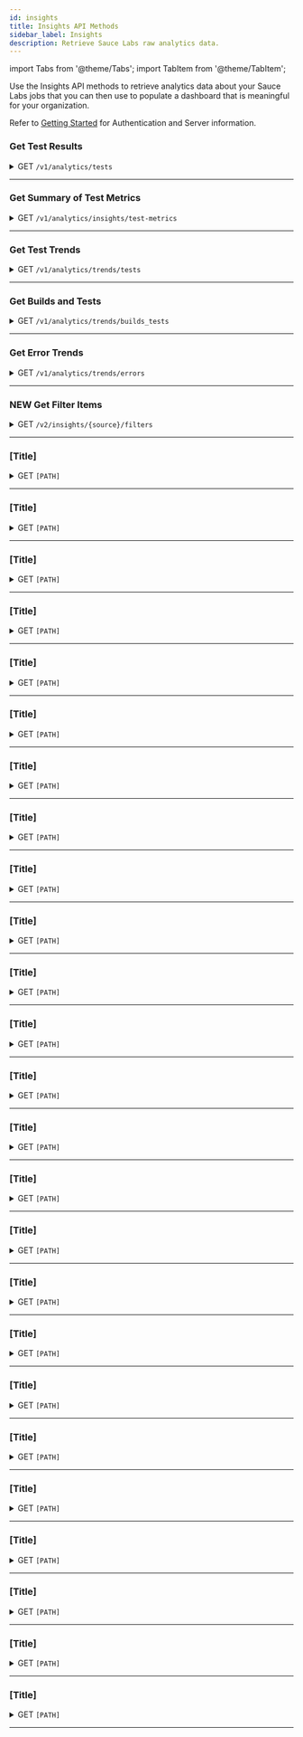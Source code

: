 ```yaml
---
id: insights
title: Insights API Methods
sidebar_label: Insights
description: Retrieve Sauce Labs raw analytics data.
---
```


import Tabs from '@theme/Tabs';
import TabItem from '@theme/TabItem';

Use the Insights API methods to retrieve analytics data about your Sauce Labs jobs that you can then use to populate a dashboard that is meaningful for your organization.

Refer to [Getting Started](/dev/api) for Authentication and Server information.

### Get Test Results

<details><summary><span className="api get">GET</span> <code>/v1/analytics/tests</code></summary>
<p/>

Returns run data for all tests that match the request criteria.

#### Parameters

:::note
This call requires <code>start</code> and <code>end</code> parameters OR the <code>time_range</code> parameter.
:::

<table id="table-api">
  <tbody>
    <tr>
     <td><code>start</code></td>
       <td><p><small>| QUERY | REQUIRED | DATE |</small></p><p>The starting date of the period during which the test runs executed, in <code>YYYY-MM-DDTHH:mm:ssZ</code> (UTC) format.</p></td>
    </tr>
  </tbody>
  <tbody>
    <tr>
     <td><code>end</code></td>
       <td><p><small>| QUERY | REQUIRED | DATE |</small></p><p>The ending date of the period during which the test runs executed, in <code>YYYY-MM-DDTHH:mm:ssZ</code> (UTC) format.</p></td>
    </tr>
  </tbody>
  <tbody>
    <tr>
     <td><code>time_range</code></td>
       <td><p><small>| QUERY | REQUIRED | DURATION + UNIT |</small></p><p>The amount of time backward from the current time representing the period during which the test runs executed. Acceptable units include <code>d</code> (day); <code>h</code> (hour); <code>m</code> (minute); <code>s</code> (second).</p></td>
    </tr>
  </tbody>
  <tbody>
    <tr>
     <td><code>scope</code></td>
     <td><p><small>| QUERY | OPTIONAL | STRING |</small></p><p>Specifies the scope of the <code>owner</code> parameter. Supported values are:</p><p>
     <ul>
      <li><code>me</code> - owner is the logged-in requestor.</li>
      <li><code>organization</code> - owner is all users the logged-in requestor's organization.</li>
      <li><code>single</code> - owner is one or more users in logged-in requestor's organization. Setting this value makes the <code>owner</code> parameter required.</li>
    </ul></p></td>
    </tr>
  </tbody>
  <tbody>
    <tr>
     <td><code>owner</code></td>
     <td><p><small>| QUERY | OPTIONAL | ARRAY of STRINGS |</small></p><p>The name of one or more users in the requestor's organization who executed the requested tests. This parameter is required if the <code>scope</code> parameter is set to <code>single</code>.</p></td>
    </tr>
  </tbody>
  <tbody>
    <tr>
     <td><code>status</code></td>
     <td><p><small>| QUERY | OPTIONAL | STRING |</small></p><p>Limit results to only those with a specified status. Supported values are:</p><p>
     <ul>
      <li><code>passed</code></li>
      <li><code>errored</code></li>
      <li><code>failed</code></li>
      <li><code>complete</code></li>
    </ul></p></td>
    </tr>
  </tbody>
  <tbody>
    <tr>
     <td><code>build</code></td>
     <td><p><small>| QUERY | OPTIONAL | STRING |</small></p><p>Limit results to those grouped by this build name.</p></td>
    </tr>
  </tbody>
  <tbody>
    <tr>
     <td><code>from</code></td>
     <td><p><small>| QUERY | OPTIONAL | INTEGER |</small></p><p>Begin results list from this record number.</p></td>
    </tr>
  </tbody>
  <tbody>
    <tr>
     <td><code>size</code></td>
     <td><p><small>| QUERY | OPTIONAL | INTEGER |</small></p><p>The maximum number of results to return.</p></td>
    </tr>
  </tbody>
  <tbody>
    <tr>
     <td><code>missing_build</code></td>
     <td><p><small>| QUERY | OPTIONAL | INCLUDE |</small></p><p>Requires no value. If this parameter is included in the query string, results will only include tests with no assigned build.</p></td>
    </tr>
  </tbody>
  <tbody>
    <tr>
     <td><code>query</code></td>
     <td><p><small>| QUERY | OPTIONAL | STRING |</small></p><p>Limit results to only those with this test name.</p></td>
    </tr>
  </tbody>
  <tbody>
    <tr>
     <td><code>desc</code></td>
     <td><p><small>| QUERY | OPTIONAL | BOOLEAN |</small></p><p>Set to <code>true</code> to sort results in descending order by creation time. Default value is <code>false</code>.</p></td>
    </tr>
  </tbody>
  <tbody>
    <tr>
     <td><code>error</code></td>
     <td><p><small>| QUERY | OPTIONAL | STRING |</small></p><p>Limit results to only those that threw this error message.</p></td>
    </tr>
  </tbody>
</table>

<Tabs
groupId="dc-url"
defaultValue="us"
values={[
{label: 'United States', value: 'us'},
{label: 'Europe', value: 'eu'},
]}>

<TabItem value="us">

```jsx title="Sample Request"
curl -u "$SAUCE_USERNAME:$SAUCE_ACCESS_KEY" --location \
--request GET "https://api.us-west-1.saucelabs.com/v1/analytics/tests?start=2021-05-01T12:00:00Z&end=2021-05-02T12:00:00Z&size=10&from=10&build=build-123" | json_pp
```

</TabItem>
<TabItem value="eu">

```jsx title="Sample Request"
curl -u "$SAUCE_USERNAME:$SAUCE_ACCESS_KEY" --location \
--request GET "https://api.eu-central-1.saucelabs.com/v1/analytics/tests?start=2021-05-01T12:00:00Z&end=2021-05-02T12:00:00Z&size=10&from=10&build=build-123" | json_pp
```

</TabItem>
</Tabs>

#### Responses

<table id="table-api">
<tbody>
  <tr>
    <td><code>200</code></td>
    <td colSpan='2'>Success.</td>
  </tr>
</tbody>
<tbody>
  <tr>
    <td><code>400</code></td>
    <td colSpan='2'>Bad Request. May include additional error message, such as "start and end parameters are required."</td>
  </tr>
</tbody>
<tbody>
  <tr>
    <td><code>404</code></td>
    <td colSpan='2'>Not found.</td>
  </tr>
</tbody>
</table>

```jsx title="Sample Response"
{
  "meta": {
    "status": 200
  },
  "items": [
    {
      "id": "50fdd2369eer3031ad912kib57b12440",
      "owner": "USERNAME",
      "ancestor": "USERNAME",
      "name": "TestGet",
      "build": "build-123",
      "creation_time": "2017-03-01T12:13:39Z",
      "end_time": "2017-03-01T12:16:22Z",
      "status": "complete",
      "error": "",
      "os": "OS X El Capitan (10.11)",
      "browser": "iPhone 10.0",
      "details_url": "https://saucelabs.com/rest/v1.1/a-team/jobs/50fdd2369eer3031ad912kib57b12440"
    },
    // 9 more tests
  ],
  "has_more": true
}
```

</details>

---

### Get Summary of Test Metrics

<details><summary><span className="api get">GET</span> <code>/v1/analytics/insights/test-metrics</code></summary>
<p/>

Returns an aggregate of metric values for runs of a specified test during the specified time period.

#### Parameters

:::note
This call requires <code>start</code> and <code>end</code> parameters OR the <code>time_range</code> parameter.
:::

<table id="table-api">
  <tbody>
    <tr>
     <td><code>start</code></td>
       <td><p><small>| QUERY | REQUIRED | DATE |</small></p><p>The starting date of the period during which the test runs executed, in <code>YYYY-MM-DDTHH:mm:ssZ</code> (UTC) format.</p></td>
    </tr>
  </tbody>
  <tbody>
    <tr>
     <td><code>end</code></td>
       <td><p><small>| QUERY | REQUIRED | DATE |</small></p><p>The ending date of the period during which the test runs executed, in <code>YYYY-MM-DDTHH:mm:ssZ</code> (UTC) format.</p></td>
    </tr>
  </tbody>
  <tbody>
    <tr>
     <td><code>time_range</code></td>
       <td><p><small>| QUERY | REQUIRED | DURATION + UNIT |</small></p><p>The amount of time backward from the current time representing the period during which the test runs executed. Acceptable units include <code>d</code> (day); <code>h</code> (hour); <code>m</code> (minute); <code>s</code> (second).</p></td>
    </tr>
  </tbody>
   <tbody>
    <tr>
     <td><code>query</code></td>
     <td><p><small>| QUERY | REQUIRED | STRING |</small></p><p>The name of the test for which results are requested.</p></td>
    </tr>
  </tbody>
  <tbody>
    <tr>
     <td><code>scope</code></td>
     <td><p><small>| QUERY | OPTIONAL | STRING |</small></p><p>Specifies the scope of the <code>owner</code> parameter. Supported values are:</p><p>
     <ul>
      <li><code>me</code> - owner is the logged-in requestor.</li>
      <li><code>organization</code> - owner is all users the logged-in requestor's organization.</li>
      <li><code>single</code> - owner is one or more users in logged-in requestor's organization. Setting this value makes the <code>owner</code> parameter required.</li>
    </ul></p></td>
    </tr>
  </tbody>
  <tbody>
    <tr>
     <td><code>owner</code></td>
     <td><p><small>| QUERY | OPTIONAL | ARRAY of STRINGS |</small></p><p>The name of one or more users in the requestor's organization who executed the requested tests. This parameter is required if the <code>scope</code> parameter is set to <code>single</code>.</p></td>
    </tr>
  </tbody>
  <tbody>
    <tr>
     <td><code>status</code></td>
     <td><p><small>| QUERY | OPTIONAL | STRING |</small></p><p>Limit results to only those with a specified status. Supported values are:</p><p>
     <ul>
      <li><code>passed</code></li>
      <li><code>errored</code></li>
      <li><code>failed</code></li>
      <li><code>complete</code></li>
    </ul></p></td>
    </tr>
  </tbody>
  <tbody>
    <tr>
     <td><code>os</code></td>
     <td><p><small>| QUERY | OPTIONAL | ARRAY OF STRINGS |</small></p><p>Limit results to only those run on the specified operating systems.</p></td>
    </tr>
  </tbody>
  <tbody>
    <tr>
     <td><code>browser</code></td>
     <td><p><small>| QUERY | OPTIONAL | ARRAY OF STRINGS |</small></p><p>Limit results to only those run on the specified browsers.</p></td>
    </tr>
  </tbody>
</table>

<Tabs
groupId="dc-url"
defaultValue="us"
values={[
{label: 'United States', value: 'us'},
{label: 'Europe', value: 'eu'},
]}>

<TabItem value="us">

```jsx title="Sample Request"
curl -u "$SAUCE_USERNAME:$SAUCE_ACCESS_KEY" --location \
--request GET "https://api.us-west-1.saucelabs.com/v1/analytics/insights/test-metrics?start=1515687172&end=1516291972&query=AnalyticsSeleniumTest%20on%20OS%20X%2010.10" | json_pp
```

</TabItem>
<TabItem value="eu">

```jsx title="Sample Request"
curl -u "$SAUCE_USERNAME:$SAUCE_ACCESS_KEY" --location \
--request GET "https://api.eu-central-1.saucelabs.com/v1/analytics/insights/test-metrics?start=1515687172&end=1516291972&query=AnalyticsSeleniumTest%20on%20OS%20X%2010.10" | json_pp
```

</TabItem>
</Tabs>

#### Responses

<table id="table-api">
<tbody>
  <tr>
    <td><code>200</code></td>
    <td colSpan='2'>Success.</td>
  </tr>
</tbody>
<tbody>
  <tr>
    <td><code>400</code></td>
    <td colSpan='2'>Bad Request. May include additional error message, such as "start and end parameters are required."</td>
  </tr>
</tbody>
<tbody>
  <tr>
    <td><code>404</code></td>
    <td colSpan='2'>Not found.</td>
  </tr>
</tbody>
</table>

```jsx title="Sample Response"
{
  "meta": {
    "status": 200
  },
  "aggs": {
    "count": 1008,
    "fastestRun": {
      "id": "1cc127f6af024184a45fc45817672a341",
      "owner": "a-team",
      "ancestor": "a-team",
      "name": "AnalyticsSeleniumTest on OS X 10.10",
      "build": "",
      "creation_time": "2018-01-12T11:50:02Z",
      "start_time": "2018-01-12T11:50:02Z",
      "end_time": "2018-01-12T11:50:27Z",
      "duration": 25,
      "status": "passed",
      "error": "",
      "os": "OS X Yosemite (10.10)",
      "os_normalized": "",
      "browser": "Chrome 51.0",
      "browser_normalized": "",
      "details_url": "https://saucelabs.com/rest/v1.1/a-team/jobs/1cc127f6af024184a45fc45817672a341"
    },
    "slowestRun": {
      "id": "faf35305919245ebaceab93712d009b0",
      "owner": "a-team",
      "ancestor": "a-team",
      "name": "AnalyticsSeleniumTest on OS X 10.10",
      "build": "",
      "creation_time": "2018-01-15T19:10:01Z",
      "start_time": "2018-01-15T19:10:01Z",
      "end_time": "2018-01-15T19:40:59Z",
      "duration": 1858,
      "status": "errored",
      "error": "Test exceeded maximum duration after 1800 seconds",
      "os": "OS X Yosemite (10.10)",
      "os_normalized": "",
      "browser": "Chrome 51.0",
      "browser_normalized": "",
      "details_url": "https://saucelabs.com/rest/v1.1/a-team/jobs/faf35305919245ebaceab93712d009b0"
    },
    "statuses": {
      "errored": 7,
      "failed": 1,
      "passed": 1000
    },
    "totalQueueTime": 0.3843098311817279,
    "totalRunTime": 33.18867924528302
  }
}
```

</details>

---

### Get Test Trends

<details><summary><span className="api get">GET</span> <code>/v1/analytics/trends/tests</code></summary>
<p/>

Returns a set of data "buckets" representing tests that were run in each time interval defined by the request parameters.

#### Parameters

:::note
This call requires <code>start</code> and <code>end</code> parameters OR the <code>time_range</code> parameter.
:::

<table id="table-api">
  <tbody>
    <tr>
     <td><code>start</code></td>
       <td><p><small>| QUERY | REQUIRED | DATE |</small></p><p>The starting date of the period during which the test runs executed, in <code>YYYY-MM-DDTHH:mm:ssZ</code> (UTC) format.</p></td>
    </tr>
  </tbody>
  <tbody>
    <tr>
     <td><code>end</code></td>
       <td><p><small>| QUERY | REQUIRED | DATE |</small></p><p>The ending date of the period during which the test runs executed, in <code>YYYY-MM-DDTHH:mm:ssZ</code> (UTC) format.</p></td>
    </tr>
  </tbody>
  <tbody>
    <tr>
     <td><code>time_range</code></td>
       <td><p><small>| QUERY | REQUIRED | DURATION + UNIT |</small></p><p>The amount of time backward from the current time representing the period during which the test runs executed. Acceptable units include <code>d</code> (day); <code>h</code> (hour); <code>m</code> (minute); <code>s</code> (second).</p></td>
    </tr>
  </tbody>
   <tbody>
    <tr>
     <td><code>interval</code></td>
     <td><p><small>| QUERY | REQUIRED | DURATION + UNIT |</small></p><p>The amount of time representing the boundary of each data bucket. Acceptable units include <code>d</code> (day); <code>h</code> (hour); <code>m</code> (minute); <code>s</code> (second).</p></td>
    </tr>
  </tbody>
  <tbody>
    <tr>
     <td><code>scope</code></td>
     <td><p><small>| QUERY | OPTIONAL | STRING |</small></p><p>Specifies the scope of the <code>owner</code> parameter. Supported values are:</p><p>
     <ul>
      <li><code>me</code> - owner is the logged-in requestor.</li>
      <li><code>organization</code> - owner is all users the logged-in requestor's organization.</li>
      <li><code>single</code> - owner is one or more users in logged-in requestor's organization. Setting this value makes the <code>owner</code> parameter required.</li>
    </ul></p></td>
    </tr>
  </tbody>
  <tbody>
    <tr>
     <td><code>owner</code></td>
     <td><p><small>| QUERY | OPTIONAL | ARRAY of STRINGS |</small></p><p>The name of one or more users in the requestor's organization who executed the requested tests. This parameter is required if the <code>scope</code> parameter is set to <code>single</code>.</p></td>
    </tr>
  </tbody>
  <tbody>
    <tr>
     <td><code>status</code></td>
     <td><p><small>| QUERY | OPTIONAL | STRING |</small></p><p>Limit results to only those with a specified status. Supported values are:</p><p>
     <ul>
      <li><code>passed</code></li>
      <li><code>errored</code></li>
      <li><code>failed</code></li>
      <li><code>complete</code></li>
    </ul></p></td>
    </tr>
  </tbody>
  <tbody>
    <tr>
     <td><code>os</code></td>
     <td><p><small>| QUERY | OPTIONAL | ARRAY OF STRINGS |</small></p><p>Limit results to only those run on the specified operating systems.</p></td>
    </tr>
  </tbody>
  <tbody>
    <tr>
     <td><code>browser</code></td>
     <td><p><small>| QUERY | OPTIONAL | ARRAY OF STRINGS |</small></p><p>Limit results to only those run on the specified browsers.</p></td>
    </tr>
  </tbody>
</table>

<Tabs
groupId="dc-url"
defaultValue="us"
values={[
{label: 'United States', value: 'us'},
{label: 'Europe', value: 'eu'},
]}>

<TabItem value="us">

```jsx title="Sample Request"
curl -u "$SAUCE_USERNAME:$SAUCE_ACCESS_KEY" --location \
--request GET "https://api.us-west-1.saucelabs.com/v1/analytics/trends/tests?interval=1h&start=2021-05-01T12:00:00Z&end=2021-05-02T12:00:00Z&os=Linux" | json_pp
```

</TabItem>
<TabItem value="eu">

```jsx title="Sample Request"
curl -u "$SAUCE_USERNAME:$SAUCE_ACCESS_KEY" --location \
--request GET "https://api.eu-central-1.saucelabs.com/v1/analytics/trends/tests?interval=1h&start=2021-05-01T12:00:00Z&end=2021-05-02T12:00:00Z&os=Linux" | json_pp
```

</TabItem>
</Tabs>

#### Responses

<table id="table-api">
<tbody>
  <tr>
    <td><code>200</code></td>
    <td colSpan='2'>Success.</td>
  </tr>
</tbody>
<tbody>
  <tr>
    <td><code>400</code></td>
    <td colSpan='2'>Bad Request. May include additional error message, such as "start and end parameters are required."</td>
  </tr>
</tbody>
<tbody>
  <tr>
    <td><code>404</code></td>
    <td colSpan='2'>Not found.</td>
  </tr>
</tbody>
</table>

```jsx title="Sample Response"
{
  "meta": {
    "status": 200
  },
  "buckets": [
    {
      "timestamp": "2017-03-09T12:00:00.000Z",
      "count": 204,
      "aggs": {
        "os": [
          {
            "name": "OS X El Capitan (10.11)",
            "count": 98
          },
          {
            "name": "Windows 7",
            "count": 65
          },
          {
            "name": "Linux",
            "count": 41
          }
        ],
        "owner": [
          {
            "name": "a-team",
            "count": 204
          }
        ],
        "status": [
          {
            "name": "complete",
            "count": 133
          },
          {
            "name": "passed",
            "count": 58
          },
          {
            "name": "failed",
            "count": 12
          },
          {
            "name": "errored",
            "count": 1
          }
        ]
      }
    },
    // more buckets...
  ],
  "metrics": {
    "os": {
      "Linux": 163,
      "OS X El Capitan (10.11)": 356,
      "Windows 7": 229
    },
    "owner": {
      "a-team": 748
    },
    "status": {
      "complete": 496,
      "errored": 2,
      "failed": 44,
      "passed": 206
    }
  }
}
```

</details>

---

### Get Builds and Tests

<details><summary><span className="api get">GET</span> <code>/v1/analytics/trends/builds_tests</code></summary>
<p/>

Returns the set of all tests run within the specified time period, grouped by whether each test was part of a build or not.

#### Parameters

:::note
This call requires <code>start</code> and <code>end</code> parameters OR the <code>time_range</code> parameter.
:::

<table id="table-api">
  <tbody>
    <tr>
     <td><code>start</code></td>
       <td><p><small>| QUERY | REQUIRED | DATE |</small></p><p>The starting date of the period during which the test runs executed, in <code>YYYY-MM-DDTHH:mm:ssZ</code> (UTC) format.</p></td>
    </tr>
  </tbody>
  <tbody>
    <tr>
     <td><code>end</code></td>
       <td><p><small>| QUERY | REQUIRED | DATE |</small></p><p>The ending date of the period during which the test runs executed, in <code>YYYY-MM-DDTHH:mm:ssZ</code> (UTC) format.</p></td>
    </tr>
  </tbody>
  <tbody>
    <tr>
     <td><code>time_range</code></td>
       <td><p><small>| QUERY | REQUIRED | DURATION + UNIT |</small></p><p>The amount of time backward from the current time representing the period during which the test runs executed. Acceptable units include <code>d</code> (day); <code>h</code> (hour); <code>m</code> (minute); <code>s</code> (second).</p></td>
    </tr>
  </tbody>
  <tbody>
    <tr>
     <td><code>scope</code></td>
     <td><p><small>| QUERY | OPTIONAL | STRING |</small></p><p>Specifies the scope of the <code>owner</code> parameter. Supported values are:</p><p>
     <ul>
      <li><code>me</code> - owner is the logged-in requestor.</li>
      <li><code>organization</code> - owner is all users the logged-in requestor's organization.</li>
      <li><code>single</code> - owner is one or more users in logged-in requestor's organization. Setting this value makes the <code>owner</code> parameter required.</li>
    </ul></p></td>
    </tr>
  </tbody>
  <tbody>
    <tr>
     <td><code>owner</code></td>
     <td><p><small>| QUERY | OPTIONAL | ARRAY of STRINGS |</small></p><p>The name of one or more users in the requestor's organization who executed the requested tests. This parameter is required if the <code>scope</code> parameter is set to <code>single</code>.</p></td>
    </tr>
  </tbody>
  <tbody>
    <tr>
     <td><code>status</code></td>
     <td><p><small>| QUERY | OPTIONAL | STRING |</small></p><p>Limit results to only those with a specified status. Supported values are:</p><p>
     <ul>
      <li><code>passed</code></li>
      <li><code>errored</code></li>
      <li><code>failed</code></li>
      <li><code>complete</code></li>
    </ul></p></td>
    </tr>
  </tbody>
  <tbody>
    <tr>
     <td><code>os</code></td>
     <td><p><small>| QUERY | OPTIONAL | ARRAY OF STRINGS |</small></p><p>Limit results to only those run on the specified operating systems.</p></td>
    </tr>
  </tbody>
  <tbody>
    <tr>
     <td><code>browser</code></td>
     <td><p><small>| QUERY | OPTIONAL | ARRAY OF STRINGS |</small></p><p>Limit results to only those run on the specified browsers.</p></td>
    </tr>
  </tbody>
</table>

<Tabs
groupId="dc-url"
defaultValue="us"
values={[
{label: 'United States', value: 'us'},
{label: 'Europe', value: 'eu'},
]}>

<TabItem value="us">

```jsx title="Sample Request"
curl -u "$SAUCE_USERNAME:$SAUCE_ACCESS_KEY" --location \
--request GET "https://api.us-west-1.saucelabs.com/v1/analytics/trends/builds_tests?start=2021-05-01T12:00:00Z&end=2021-05-02T12:00:00Z" | json_pp
```

</TabItem>
<TabItem value="eu">

```jsx title="Sample Request"
curl -u "$SAUCE_USERNAME:$SAUCE_ACCESS_KEY" --location \
--request GET "https://api.eu-central-1.saucelabs.com/v1/analytics/trends/builds_tests?start=2021-05-01T12:00:00Z&end=2021-05-02T12:00:00Z" | json_pp
```

</TabItem>
</Tabs>

#### Responses

<table id="table-api">
<tbody>
  <tr>
    <td><code>200</code></td>
    <td colSpan='2'>Success.</td>
  </tr>
</tbody>
<tbody>
  <tr>
    <td><code>400</code></td>
    <td colSpan='2'>Bad Request. May include additional error message, such as "start and end parameters are required."</td>
  </tr>
</tbody>
<tbody>
  <tr>
    <td><code>404</code></td>
    <td colSpan='2'>Not found.</td>
  </tr>
</tbody>
</table>

```jsx title="Sample Response"
{
  "meta": {
    "status": 200
  },
  "builds": {
    "items": [
      {
        "name": "build-123",
        "tests_count": 34,
        "duration": 1916,
        "start_time": "2017-03-01T12:09:16Z",
        "end_time": "2017-03-01T12:41:25Z",
        "tests": [
          {
            "id": "a1a2b38812hy42e5affbd54p9757re5t",
            "owner": "USERNAME",
            "ancestor": "USERNAME",
            "name": "TestStatus",
            "creation_time": "2017-03-01T12:09:16Z",
            "end_time": "2017-03-01T12:10:44Z",
            "status": "failed",
            "error": "",
            "os": "Linux",
            "browser": "Android 5.1",
            "details_url": "https://saucelabs.com/rest/v1.1/a-team/jobs/a1a2b38812hy42e5affbd54p9757re5t"
          },
          // up to 10 items
        ],
        "has_more": true,
        "aggs": {
          "status": [
            {
              "name": "complete",
              "count": 23
            },
            {
              "name": "passed",
              "count": 9
            },
            {
              "name": "failed",
              "count": 2
            }
          ]
        }
      },
      // up to 25 builds
    ],
    "has_more": true
  },
  "tests_missing_build": {
    "items": [],
    "has_more": false
  }
}
```

</details>

---

### Get Error Trends

<details><summary><span className="api get">GET</span> <code>/v1/analytics/trends/errors</code></summary>
<p/>

Returns an array of errors that occurred on all tests run within the specified time period.

#### Parameters

:::note
This call requires <code>start</code> and <code>end</code> parameters OR the <code>time_range</code> parameter.
:::

<table id="table-api">
  <tbody>
    <tr>
     <td><code>start</code></td>
       <td><p><small>| QUERY | REQUIRED | DATE |</small></p><p>The starting date of the period during which the test runs executed, in <code>YYYY-MM-DDTHH:mm:ssZ</code> (UTC) format.</p></td>
    </tr>
  </tbody>
  <tbody>
    <tr>
     <td><code>end</code></td>
       <td><p><small>| QUERY | REQUIRED | DATE |</small></p><p>The ending date of the period during which the test runs executed, in <code>YYYY-MM-DDTHH:mm:ssZ</code> (UTC) format.</p></td>
    </tr>
  </tbody>
  <tbody>
    <tr>
     <td><code>time_range</code></td>
       <td><p><small>| QUERY | REQUIRED | DURATION + UNIT |</small></p><p>The amount of time backward from the current time representing the period during which the test runs executed. Acceptable units include <code>d</code> (day); <code>h</code> (hour); <code>m</code> (minute); <code>s</code> (second).</p></td>
    </tr>
  </tbody>
  <tbody>
    <tr>
     <td><code>scope</code></td>
     <td><p><small>| QUERY | OPTIONAL | STRING |</small></p><p>Specifies the scope of the <code>owner</code> parameter. Supported values are:</p><p>
     <ul>
      <li><code>me</code> - owner is the logged-in requestor.</li>
      <li><code>organization</code> - owner is all users the logged-in requestor's organization.</li>
      <li><code>single</code> - owner is one or more users in logged-in requestor's organization. Setting this value makes the <code>owner</code> parameter required.</li>
    </ul></p></td>
    </tr>
  </tbody>
  <tbody>
    <tr>
     <td><code>owner</code></td>
     <td><p><small>| QUERY | OPTIONAL | ARRAY of STRINGS |</small></p><p>The name of one or more users in the requestor's organization who executed the requested tests. This parameter is required if the <code>scope</code> parameter is set to <code>single</code>.</p></td>
    </tr>
  </tbody>
  <tbody>
    <tr>
     <td><code>status</code></td>
     <td><p><small>| QUERY | OPTIONAL | STRING |</small></p><p>Limit results to only those with a specified status. Supported values are:</p><p>
     <ul>
      <li><code>passed</code></li>
      <li><code>errored</code></li>
      <li><code>failed</code></li>
      <li><code>complete</code></li>
    </ul></p></td>
    </tr>
  </tbody>
  <tbody>
    <tr>
     <td><code>os</code></td>
     <td><p><small>| QUERY | OPTIONAL | ARRAY OF STRINGS |</small></p><p>Limit results to only those run on the specified operating systems.</p></td>
    </tr>
  </tbody>
  <tbody>
    <tr>
     <td><code>browser</code></td>
     <td><p><small>| QUERY | OPTIONAL | ARRAY OF STRINGS |</small></p><p>Limit results to only those run on the specified browsers.</p></td>
    </tr>
  </tbody>
</table>

<Tabs
groupId="dc-url"
defaultValue="us"
values={[
{label: 'United States', value: 'us'},
{label: 'Europe', value: 'eu'},
]}>

<TabItem value="us">

```jsx title="Sample Request"
curl -u "$SAUCE_USERNAME:$SAUCE_ACCESS_KEY" --location \
--request GET "https://api.us-west-1.saucelabs.com/v1/analytics/trends/errors?start=2021-05-01T12:00:00Z&end=2021-05-02T12:00:00Z&scope=organization" | json_pp
```

</TabItem>
<TabItem value="eu">

```jsx title="Sample Request"
curl -u "$SAUCE_USERNAME:$SAUCE_ACCESS_KEY" --location \
--request GET "https://api.eu-central-1.saucelabs.com/v1/analytics/trends/errors?start=2021-05-01T12:00:00Z&end=2021-05-02T12:00:00Z&scope=organization" | json_pp
```

</TabItem>
</Tabs>

#### Responses

<table id="table-api">
<tbody>
  <tr>
    <td><code>200</code></td>
    <td colSpan='2'>Success.</td>
  </tr>
</tbody>
<tbody>
  <tr>
    <td><code>400</code></td>
    <td colSpan='2'>Bad Request. May include additional error message, such as "start and end parameters are required."</td>
  </tr>
</tbody>
<tbody>
  <tr>
    <td><code>404</code></td>
    <td colSpan='2'>Not found.</td>
  </tr>
</tbody>
</table>

```jsx title="Sample Response"
{
  "meta": {
    "status": 200
  },
  "buckets": [
    {
      "name": "Selenium didn't complete your last command on time.\nFor help, please check https://docs.saucelabs.com/dev/error-messages",
      "count": 1,
      "items": [
        {
          "id": "8f5nf6370061122bb6ah4ee10a2c966d",
          "owner": "USERNAME",
          "ancestor": "USERNAME",
          "name": "TestScreenshot",
          "creation_time": "2017-03-01T17:47:35Z",
          "end_time": "2017-03-01T17:54:03Z",
          "status": "errored",
          "error": "Selenium didn't complete your last command on time.\nFor help, please check https://docs.saucelabs.com/dev/error-messages",
          "os": "Linux",
          "browser": "Android 5.1",
          "details_url": "https://saucelabs.com/rest/v1.1/USERNAME/jobs/8f5nf6370061122bb6ah4ee10a2c966d"
        }
      ],
      "has_more": false
    },
    // more errors...
  ]
}
```

</details>

---

### NEW Get Filter Items

<details><summary><span className="api get">GET</span> <code>/v2/insights/&#123;source&#125;/filters</code></summary>
<p/>

[Description]

#### Parameters

<table id="table-api">
  <tbody>
    <tr>
     <td><code>source</code></td>
       <td><p><small>| PATH | REQUIRED | STRING |</small></p><p>[Description] Supported values are:</p><p>
     <ul>
      <li><code>rdc</code> - Real Device Cloud.</li>
      <li><code>vdc</code> - Virtual Device Cloud.</li>
    </ul></p></td>
    </tr>
  </tbody>
  <tbody>
    <tr>
     <td><code>org_id</code></td>
       <td><p><small>| QUERY| REQUIRED | STRING |</small></p><p>[Description]]</p></td>
    </tr>
  </tbody>
  <tbody>
    <tr>
     <td><code>interval</code></td>
       <td><p><small>| QUERY | OPTIONAL | STRING |</small></p><p>[Description] Available values are: <code>1m</code> (1 month), <code>15m</code> (15 months), <code>1h</code> (1 hour), <code>6h</code> (6 hours), <code>12h</code> (12 hours), <code>1d</code> (1 day), <code>7d</code> (7 days), <code>30d</code> (30 days). Default value is <code>1d</code></p></td>
    </tr>
  </tbody>
  <tbody>
    <tr>
     <td><code>status</code></td>
     <td><p><small>| QUERY | OPTIONAL | ARRAY of STRINGS |</small></p><p>Limit results to only those with a specified status. Supported values are:</p><p>
     <ul>
      <li><code>complete</code></li>
      <li><code>error</code></li>
      <li><code>passed</code></li>
      <li><code>failed</code></li>
    </ul></p></td>
    </tr>
  </tbody>
  <tbody>
    <tr>
     <td><code>start</code></td>
       <td><p><small>| QUERY | OPTIONAL | DATE |</small></p><p>The starting date of the period during which the test runs executed, in <code>YYYY-MM-DDTHH:mm:ssZ</code> (UTC) format.</p></td>
    </tr>
  </tbody>
  <tbody>
    <tr>
     <td><code>end</code></td>
       <td><p><small>| QUERY | OPTIONAL | DATE |</small></p><p>The ending date of the period during which the test runs executed, in <code>YYYY-MM-DDTHH:mm:ssZ</code> (UTC) format.</p></td>
    </tr>
  </tbody>
  <tbody>
    <tr>
     <td><code>browser</code></td>
     <td><p><small>| QUERY | OPTIONAL | ARRAY OF STRINGS |</small></p><p>Limit results to only those run on the specified browsers.</p></td>
    </tr>
  </tbody>
  <tbody>
    <tr>
     <td><code>build</code></td>
     <td><p><small>| QUERY | OPTIONAL | ARRAY of STRINGS |</small></p><p>Limit results to those grouped by this build name.</p></td>
    </tr>
  </tbody>
  <tbody>
    <tr>
     <td><code>os</code></td>
     <td><p><small>| QUERY | OPTIONAL | ARRAY OF STRINGS |</small></p><p>Limit results to only those run on the specified operating systems.</p></td>
    </tr>
  </tbody>
  <tbody>
    <tr>
     <td><code>tag</code></td>
     <td><p><small>| QUERY | OPTIONAL | ARRAY OF STRINGS |</small></p><p>Limit results to only those run on the specified tag.</p></td>
    </tr>
  </tbody>
  <tbody>
    <tr>
     <td><code>device</code></td>
     <td><p><small>| QUERY | OPTIONAL | ARRAY OF STRINGS |</small></p><p>Limit results to only those run on the specified device.</p></td>
    </tr>
  </tbody>
  <tbody>
    <tr>
     <td><code>automation_backend</code></td>
     <td><p><small>| QUERY | OPTIONAL | ARRAY OF STRINGS |</small></p><p>[Description].</p></td>
    </tr>
  </tbody>
  <tbody>
    <tr>
     <td><code>user_id</code></td>
     <td><p><small>| QUERY | OPTIONAL | STRING |</small></p><p>[Description].</p></td>
    </tr>
  </tbody>
  <tbody>
    <tr>
     <td><code>group_id</code></td>
     <td><p><small>| QUERY | OPTIONAL | STRING |</small></p><p>[Description].</p></td>
    </tr>
  </tbody>
  <tbody>
    <tr>
     <td><code>team_id</code></td>
     <td><p><small>| QUERY | OPTIONAL | STRING |</small></p><p>[Description].</p></td>
    </tr>
  </tbody>
  <tbody>
    <tr>
     <td><code>must_have</code></td>
     <td><p><small>| QUERY | OPTIONAL | STRING |</small></p><p>[Description].</p></td>
    </tr>
  </tbody>
  <tbody>
    <tr>
     <td><code>name</code></td>
     <td><p><small>| QUERY | OPTIONAL | STRING |</small></p><p>[Description].</p></td>
    </tr>
  </tbody>
</table>

<Tabs
groupId="dc-url"
defaultValue="us"
values={[
{label: 'United States', value: 'us'},
{label: 'Europe', value: 'eu'},
]}>

<TabItem value="us">

```jsx title="Sample Request"
curl -u "$SAUCE_USERNAME:$SAUCE_ACCESS_KEY" --location \
--request GET "https://api.us-west-1.saucelabs.com/v2/insights/rdc/filters?org_id=" | json_pp
```

</TabItem>
<TabItem value="eu">

```jsx title="Sample Request"
curl -u "$SAUCE_USERNAME:$SAUCE_ACCESS_KEY" --location \
--request GET "" | json_pp
```

</TabItem>
</Tabs>

#### Responses

<table id="table-api">
<tbody>
  <tr>
    <td><code>200</code></td>
    <td colSpan='2'>Success.</td>
  </tr>
</tbody>
<tbody>
  <tr>
    <td><code></code></td>
    <td colSpan='2'></td>
  </tr>
</tbody>
</table>

```jsx title="Sample Response"

```

</details>

---

### [Title]

<details><summary><span className="api get">GET</span> <code>[PATH]</code></summary>
<p/>

[Description]

#### Parameters

<table id="table-api">
  <tbody>
    <tr>
     <td><code>[var]</code></td>
       <td><p><small>| QUERY/PATH | REQUIRED/OPTIONAL | TYPE |</small></p><p>[Description]</p></td>
    </tr>
  </tbody>
  <tbody>
    <tr>
     <td><code>[var]</code></td>
       <td><p><small>| QUERY/PATH | REQUIRED/OPTIONAL | TYPE |</small></p><p>[Description]</p></td>
    </tr>
  </tbody>
  <tbody>
    <tr>
     <td><code>[var]</code></td>
       <td><p><small>| QUERY/PATH | REQUIRED/OPTIONAL | TYPE |</small></p><p>[Description]</p></td>
    </tr>
  </tbody>
  <tbody>
    <tr>
     <td><code>[var]</code></td>
       <td><p><small>| QUERY/PATH | REQUIRED/OPTIONAL | TYPE |</small></p><p>[Description]</p></td>
    </tr>
  </tbody>
</table>

<Tabs
groupId="dc-url"
defaultValue="us"
values={[
{label: 'United States', value: 'us'},
{label: 'Europe', value: 'eu'},
]}>

<TabItem value="us">

```jsx title="Sample Request"
curl -u "$SAUCE_USERNAME:$SAUCE_ACCESS_KEY" --location \
--request GET "" | json_pp
```

</TabItem>
<TabItem value="eu">

```jsx title="Sample Request"
curl -u "$SAUCE_USERNAME:$SAUCE_ACCESS_KEY" --location \
--request GET "" | json_pp
```

</TabItem>
</Tabs>

#### Responses

<table id="table-api">
<tbody>
  <tr>
    <td><code>200</code></td>
    <td colSpan='2'>Success.</td>
  </tr>
</tbody>
<tbody>
  <tr>
    <td><code></code></td>
    <td colSpan='2'></td>
  </tr>
</tbody>
</table>

```jsx title="Sample Response"

```

</details>

---

### [Title]

<details><summary><span className="api get">GET</span> <code>[PATH]</code></summary>
<p/>

[Description]

#### Parameters

<table id="table-api">
  <tbody>
    <tr>
     <td><code>[var]</code></td>
       <td><p><small>| QUERY/PATH | REQUIRED/OPTIONAL | TYPE |</small></p><p>[Description]</p></td>
    </tr>
  </tbody>
  <tbody>
    <tr>
     <td><code>[var]</code></td>
       <td><p><small>| QUERY/PATH | REQUIRED/OPTIONAL | TYPE |</small></p><p>[Description]</p></td>
    </tr>
  </tbody>
  <tbody>
    <tr>
     <td><code>[var]</code></td>
       <td><p><small>| QUERY/PATH | REQUIRED/OPTIONAL | TYPE |</small></p><p>[Description]</p></td>
    </tr>
  </tbody>
  <tbody>
    <tr>
     <td><code>[var]</code></td>
       <td><p><small>| QUERY/PATH | REQUIRED/OPTIONAL | TYPE |</small></p><p>[Description]</p></td>
    </tr>
  </tbody>
</table>

<Tabs
groupId="dc-url"
defaultValue="us"
values={[
{label: 'United States', value: 'us'},
{label: 'Europe', value: 'eu'},
]}>

<TabItem value="us">

```jsx title="Sample Request"
curl -u "$SAUCE_USERNAME:$SAUCE_ACCESS_KEY" --location \
--request GET "" | json_pp
```

</TabItem>
<TabItem value="eu">

```jsx title="Sample Request"
curl -u "$SAUCE_USERNAME:$SAUCE_ACCESS_KEY" --location \
--request GET "" | json_pp
```

</TabItem>
</Tabs>

#### Responses

<table id="table-api">
<tbody>
  <tr>
    <td><code>200</code></td>
    <td colSpan='2'>Success.</td>
  </tr>
</tbody>
<tbody>
  <tr>
    <td><code></code></td>
    <td colSpan='2'></td>
  </tr>
</tbody>
</table>

```jsx title="Sample Response"

```

</details>

---

### [Title]

<details><summary><span className="api get">GET</span> <code>[PATH]</code></summary>
<p/>

[Description]

#### Parameters

<table id="table-api">
  <tbody>
    <tr>
     <td><code>[var]</code></td>
       <td><p><small>| QUERY/PATH | REQUIRED/OPTIONAL | TYPE |</small></p><p>[Description]</p></td>
    </tr>
  </tbody>
  <tbody>
    <tr>
     <td><code>[var]</code></td>
       <td><p><small>| QUERY/PATH | REQUIRED/OPTIONAL | TYPE |</small></p><p>[Description]</p></td>
    </tr>
  </tbody>
  <tbody>
    <tr>
     <td><code>[var]</code></td>
       <td><p><small>| QUERY/PATH | REQUIRED/OPTIONAL | TYPE |</small></p><p>[Description]</p></td>
    </tr>
  </tbody>
  <tbody>
    <tr>
     <td><code>[var]</code></td>
       <td><p><small>| QUERY/PATH | REQUIRED/OPTIONAL | TYPE |</small></p><p>[Description]</p></td>
    </tr>
  </tbody>
</table>

<Tabs
groupId="dc-url"
defaultValue="us"
values={[
{label: 'United States', value: 'us'},
{label: 'Europe', value: 'eu'},
]}>

<TabItem value="us">

```jsx title="Sample Request"
curl -u "$SAUCE_USERNAME:$SAUCE_ACCESS_KEY" --location \
--request GET "" | json_pp
```

</TabItem>
<TabItem value="eu">

```jsx title="Sample Request"
curl -u "$SAUCE_USERNAME:$SAUCE_ACCESS_KEY" --location \
--request GET "" | json_pp
```

</TabItem>
</Tabs>

#### Responses

<table id="table-api">
<tbody>
  <tr>
    <td><code>200</code></td>
    <td colSpan='2'>Success.</td>
  </tr>
</tbody>
<tbody>
  <tr>
    <td><code></code></td>
    <td colSpan='2'></td>
  </tr>
</tbody>
</table>

```jsx title="Sample Response"

```

</details>

---

### [Title]

<details><summary><span className="api get">GET</span> <code>[PATH]</code></summary>
<p/>

[Description]

#### Parameters

<table id="table-api">
  <tbody>
    <tr>
     <td><code>[var]</code></td>
       <td><p><small>| QUERY/PATH | REQUIRED/OPTIONAL | TYPE |</small></p><p>[Description]</p></td>
    </tr>
  </tbody>
  <tbody>
    <tr>
     <td><code>[var]</code></td>
       <td><p><small>| QUERY/PATH | REQUIRED/OPTIONAL | TYPE |</small></p><p>[Description]</p></td>
    </tr>
  </tbody>
  <tbody>
    <tr>
     <td><code>[var]</code></td>
       <td><p><small>| QUERY/PATH | REQUIRED/OPTIONAL | TYPE |</small></p><p>[Description]</p></td>
    </tr>
  </tbody>
  <tbody>
    <tr>
     <td><code>[var]</code></td>
       <td><p><small>| QUERY/PATH | REQUIRED/OPTIONAL | TYPE |</small></p><p>[Description]</p></td>
    </tr>
  </tbody>
</table>

<Tabs
groupId="dc-url"
defaultValue="us"
values={[
{label: 'United States', value: 'us'},
{label: 'Europe', value: 'eu'},
]}>

<TabItem value="us">

```jsx title="Sample Request"
curl -u "$SAUCE_USERNAME:$SAUCE_ACCESS_KEY" --location \
--request GET "" | json_pp
```

</TabItem>
<TabItem value="eu">

```jsx title="Sample Request"
curl -u "$SAUCE_USERNAME:$SAUCE_ACCESS_KEY" --location \
--request GET "" | json_pp
```

</TabItem>
</Tabs>

#### Responses

<table id="table-api">
<tbody>
  <tr>
    <td><code>200</code></td>
    <td colSpan='2'>Success.</td>
  </tr>
</tbody>
<tbody>
  <tr>
    <td><code></code></td>
    <td colSpan='2'></td>
  </tr>
</tbody>
</table>

```jsx title="Sample Response"

```

</details>

---

### [Title]

<details><summary><span className="api get">GET</span> <code>[PATH]</code></summary>
<p/>

[Description]

#### Parameters

<table id="table-api">
  <tbody>
    <tr>
     <td><code>[var]</code></td>
       <td><p><small>| QUERY/PATH | REQUIRED/OPTIONAL | TYPE |</small></p><p>[Description]</p></td>
    </tr>
  </tbody>
  <tbody>
    <tr>
     <td><code>[var]</code></td>
       <td><p><small>| QUERY/PATH | REQUIRED/OPTIONAL | TYPE |</small></p><p>[Description]</p></td>
    </tr>
  </tbody>
  <tbody>
    <tr>
     <td><code>[var]</code></td>
       <td><p><small>| QUERY/PATH | REQUIRED/OPTIONAL | TYPE |</small></p><p>[Description]</p></td>
    </tr>
  </tbody>
  <tbody>
    <tr>
     <td><code>[var]</code></td>
       <td><p><small>| QUERY/PATH | REQUIRED/OPTIONAL | TYPE |</small></p><p>[Description]</p></td>
    </tr>
  </tbody>
</table>

<Tabs
groupId="dc-url"
defaultValue="us"
values={[
{label: 'United States', value: 'us'},
{label: 'Europe', value: 'eu'},
]}>

<TabItem value="us">

```jsx title="Sample Request"
curl -u "$SAUCE_USERNAME:$SAUCE_ACCESS_KEY" --location \
--request GET "" | json_pp
```

</TabItem>
<TabItem value="eu">

```jsx title="Sample Request"
curl -u "$SAUCE_USERNAME:$SAUCE_ACCESS_KEY" --location \
--request GET "" | json_pp
```

</TabItem>
</Tabs>

#### Responses

<table id="table-api">
<tbody>
  <tr>
    <td><code>200</code></td>
    <td colSpan='2'>Success.</td>
  </tr>
</tbody>
<tbody>
  <tr>
    <td><code></code></td>
    <td colSpan='2'></td>
  </tr>
</tbody>
</table>

```jsx title="Sample Response"

```

</details>

---

### [Title]

<details><summary><span className="api get">GET</span> <code>[PATH]</code></summary>
<p/>

[Description]

#### Parameters

<table id="table-api">
  <tbody>
    <tr>
     <td><code>[var]</code></td>
       <td><p><small>| QUERY/PATH | REQUIRED/OPTIONAL | TYPE |</small></p><p>[Description]</p></td>
    </tr>
  </tbody>
  <tbody>
    <tr>
     <td><code>[var]</code></td>
       <td><p><small>| QUERY/PATH | REQUIRED/OPTIONAL | TYPE |</small></p><p>[Description]</p></td>
    </tr>
  </tbody>
  <tbody>
    <tr>
     <td><code>[var]</code></td>
       <td><p><small>| QUERY/PATH | REQUIRED/OPTIONAL | TYPE |</small></p><p>[Description]</p></td>
    </tr>
  </tbody>
  <tbody>
    <tr>
     <td><code>[var]</code></td>
       <td><p><small>| QUERY/PATH | REQUIRED/OPTIONAL | TYPE |</small></p><p>[Description]</p></td>
    </tr>
  </tbody>
</table>

<Tabs
groupId="dc-url"
defaultValue="us"
values={[
{label: 'United States', value: 'us'},
{label: 'Europe', value: 'eu'},
]}>

<TabItem value="us">

```jsx title="Sample Request"
curl -u "$SAUCE_USERNAME:$SAUCE_ACCESS_KEY" --location \
--request GET "" | json_pp
```

</TabItem>
<TabItem value="eu">

```jsx title="Sample Request"
curl -u "$SAUCE_USERNAME:$SAUCE_ACCESS_KEY" --location \
--request GET "" | json_pp
```

</TabItem>
</Tabs>

#### Responses

<table id="table-api">
<tbody>
  <tr>
    <td><code>200</code></td>
    <td colSpan='2'>Success.</td>
  </tr>
</tbody>
<tbody>
  <tr>
    <td><code></code></td>
    <td colSpan='2'></td>
  </tr>
</tbody>
</table>

```jsx title="Sample Response"

```

</details>

---

### [Title]

<details><summary><span className="api get">GET</span> <code>[PATH]</code></summary>
<p/>

[Description]

#### Parameters

<table id="table-api">
  <tbody>
    <tr>
     <td><code>[var]</code></td>
       <td><p><small>| QUERY/PATH | REQUIRED/OPTIONAL | TYPE |</small></p><p>[Description]</p></td>
    </tr>
  </tbody>
  <tbody>
    <tr>
     <td><code>[var]</code></td>
       <td><p><small>| QUERY/PATH | REQUIRED/OPTIONAL | TYPE |</small></p><p>[Description]</p></td>
    </tr>
  </tbody>
  <tbody>
    <tr>
     <td><code>[var]</code></td>
       <td><p><small>| QUERY/PATH | REQUIRED/OPTIONAL | TYPE |</small></p><p>[Description]</p></td>
    </tr>
  </tbody>
  <tbody>
    <tr>
     <td><code>[var]</code></td>
       <td><p><small>| QUERY/PATH | REQUIRED/OPTIONAL | TYPE |</small></p><p>[Description]</p></td>
    </tr>
  </tbody>
</table>

<Tabs
groupId="dc-url"
defaultValue="us"
values={[
{label: 'United States', value: 'us'},
{label: 'Europe', value: 'eu'},
]}>

<TabItem value="us">

```jsx title="Sample Request"
curl -u "$SAUCE_USERNAME:$SAUCE_ACCESS_KEY" --location \
--request GET "" | json_pp
```

</TabItem>
<TabItem value="eu">

```jsx title="Sample Request"
curl -u "$SAUCE_USERNAME:$SAUCE_ACCESS_KEY" --location \
--request GET "" | json_pp
```

</TabItem>
</Tabs>

#### Responses

<table id="table-api">
<tbody>
  <tr>
    <td><code>200</code></td>
    <td colSpan='2'>Success.</td>
  </tr>
</tbody>
<tbody>
  <tr>
    <td><code></code></td>
    <td colSpan='2'></td>
  </tr>
</tbody>
</table>

```jsx title="Sample Response"

```

</details>

---

### [Title]

<details><summary><span className="api get">GET</span> <code>[PATH]</code></summary>
<p/>

[Description]

#### Parameters

<table id="table-api">
  <tbody>
    <tr>
     <td><code>[var]</code></td>
       <td><p><small>| QUERY/PATH | REQUIRED/OPTIONAL | TYPE |</small></p><p>[Description]</p></td>
    </tr>
  </tbody>
  <tbody>
    <tr>
     <td><code>[var]</code></td>
       <td><p><small>| QUERY/PATH | REQUIRED/OPTIONAL | TYPE |</small></p><p>[Description]</p></td>
    </tr>
  </tbody>
  <tbody>
    <tr>
     <td><code>[var]</code></td>
       <td><p><small>| QUERY/PATH | REQUIRED/OPTIONAL | TYPE |</small></p><p>[Description]</p></td>
    </tr>
  </tbody>
  <tbody>
    <tr>
     <td><code>[var]</code></td>
       <td><p><small>| QUERY/PATH | REQUIRED/OPTIONAL | TYPE |</small></p><p>[Description]</p></td>
    </tr>
  </tbody>
</table>

<Tabs
groupId="dc-url"
defaultValue="us"
values={[
{label: 'United States', value: 'us'},
{label: 'Europe', value: 'eu'},
]}>

<TabItem value="us">

```jsx title="Sample Request"
curl -u "$SAUCE_USERNAME:$SAUCE_ACCESS_KEY" --location \
--request GET "" | json_pp
```

</TabItem>
<TabItem value="eu">

```jsx title="Sample Request"
curl -u "$SAUCE_USERNAME:$SAUCE_ACCESS_KEY" --location \
--request GET "" | json_pp
```

</TabItem>
</Tabs>

#### Responses

<table id="table-api">
<tbody>
  <tr>
    <td><code>200</code></td>
    <td colSpan='2'>Success.</td>
  </tr>
</tbody>
<tbody>
  <tr>
    <td><code></code></td>
    <td colSpan='2'></td>
  </tr>
</tbody>
</table>

```jsx title="Sample Response"

```

</details>

---

### [Title]

<details><summary><span className="api get">GET</span> <code>[PATH]</code></summary>
<p/>

[Description]

#### Parameters

<table id="table-api">
  <tbody>
    <tr>
     <td><code>[var]</code></td>
       <td><p><small>| QUERY/PATH | REQUIRED/OPTIONAL | TYPE |</small></p><p>[Description]</p></td>
    </tr>
  </tbody>
  <tbody>
    <tr>
     <td><code>[var]</code></td>
       <td><p><small>| QUERY/PATH | REQUIRED/OPTIONAL | TYPE |</small></p><p>[Description]</p></td>
    </tr>
  </tbody>
  <tbody>
    <tr>
     <td><code>[var]</code></td>
       <td><p><small>| QUERY/PATH | REQUIRED/OPTIONAL | TYPE |</small></p><p>[Description]</p></td>
    </tr>
  </tbody>
  <tbody>
    <tr>
     <td><code>[var]</code></td>
       <td><p><small>| QUERY/PATH | REQUIRED/OPTIONAL | TYPE |</small></p><p>[Description]</p></td>
    </tr>
  </tbody>
</table>

<Tabs
groupId="dc-url"
defaultValue="us"
values={[
{label: 'United States', value: 'us'},
{label: 'Europe', value: 'eu'},
]}>

<TabItem value="us">

```jsx title="Sample Request"
curl -u "$SAUCE_USERNAME:$SAUCE_ACCESS_KEY" --location \
--request GET "" | json_pp
```

</TabItem>
<TabItem value="eu">

```jsx title="Sample Request"
curl -u "$SAUCE_USERNAME:$SAUCE_ACCESS_KEY" --location \
--request GET "" | json_pp
```

</TabItem>
</Tabs>

#### Responses

<table id="table-api">
<tbody>
  <tr>
    <td><code>200</code></td>
    <td colSpan='2'>Success.</td>
  </tr>
</tbody>
<tbody>
  <tr>
    <td><code></code></td>
    <td colSpan='2'></td>
  </tr>
</tbody>
</table>

```jsx title="Sample Response"

```

</details>

---

### [Title]

<details><summary><span className="api get">GET</span> <code>[PATH]</code></summary>
<p/>

[Description]

#### Parameters

<table id="table-api">
  <tbody>
    <tr>
     <td><code>[var]</code></td>
       <td><p><small>| QUERY/PATH | REQUIRED/OPTIONAL | TYPE |</small></p><p>[Description]</p></td>
    </tr>
  </tbody>
  <tbody>
    <tr>
     <td><code>[var]</code></td>
       <td><p><small>| QUERY/PATH | REQUIRED/OPTIONAL | TYPE |</small></p><p>[Description]</p></td>
    </tr>
  </tbody>
  <tbody>
    <tr>
     <td><code>[var]</code></td>
       <td><p><small>| QUERY/PATH | REQUIRED/OPTIONAL | TYPE |</small></p><p>[Description]</p></td>
    </tr>
  </tbody>
  <tbody>
    <tr>
     <td><code>[var]</code></td>
       <td><p><small>| QUERY/PATH | REQUIRED/OPTIONAL | TYPE |</small></p><p>[Description]</p></td>
    </tr>
  </tbody>
</table>

<Tabs
groupId="dc-url"
defaultValue="us"
values={[
{label: 'United States', value: 'us'},
{label: 'Europe', value: 'eu'},
]}>

<TabItem value="us">

```jsx title="Sample Request"
curl -u "$SAUCE_USERNAME:$SAUCE_ACCESS_KEY" --location \
--request GET "" | json_pp
```

</TabItem>
<TabItem value="eu">

```jsx title="Sample Request"
curl -u "$SAUCE_USERNAME:$SAUCE_ACCESS_KEY" --location \
--request GET "" | json_pp
```

</TabItem>
</Tabs>

#### Responses

<table id="table-api">
<tbody>
  <tr>
    <td><code>200</code></td>
    <td colSpan='2'>Success.</td>
  </tr>
</tbody>
<tbody>
  <tr>
    <td><code></code></td>
    <td colSpan='2'></td>
  </tr>
</tbody>
</table>

```jsx title="Sample Response"

```

</details>

---

### [Title]

<details><summary><span className="api get">GET</span> <code>[PATH]</code></summary>
<p/>

[Description]

#### Parameters

<table id="table-api">
  <tbody>
    <tr>
     <td><code>[var]</code></td>
       <td><p><small>| QUERY/PATH | REQUIRED/OPTIONAL | TYPE |</small></p><p>[Description]</p></td>
    </tr>
  </tbody>
  <tbody>
    <tr>
     <td><code>[var]</code></td>
       <td><p><small>| QUERY/PATH | REQUIRED/OPTIONAL | TYPE |</small></p><p>[Description]</p></td>
    </tr>
  </tbody>
  <tbody>
    <tr>
     <td><code>[var]</code></td>
       <td><p><small>| QUERY/PATH | REQUIRED/OPTIONAL | TYPE |</small></p><p>[Description]</p></td>
    </tr>
  </tbody>
  <tbody>
    <tr>
     <td><code>[var]</code></td>
       <td><p><small>| QUERY/PATH | REQUIRED/OPTIONAL | TYPE |</small></p><p>[Description]</p></td>
    </tr>
  </tbody>
</table>

<Tabs
groupId="dc-url"
defaultValue="us"
values={[
{label: 'United States', value: 'us'},
{label: 'Europe', value: 'eu'},
]}>

<TabItem value="us">

```jsx title="Sample Request"
curl -u "$SAUCE_USERNAME:$SAUCE_ACCESS_KEY" --location \
--request GET "" | json_pp
```

</TabItem>
<TabItem value="eu">

```jsx title="Sample Request"
curl -u "$SAUCE_USERNAME:$SAUCE_ACCESS_KEY" --location \
--request GET "" | json_pp
```

</TabItem>
</Tabs>

#### Responses

<table id="table-api">
<tbody>
  <tr>
    <td><code>200</code></td>
    <td colSpan='2'>Success.</td>
  </tr>
</tbody>
<tbody>
  <tr>
    <td><code></code></td>
    <td colSpan='2'></td>
  </tr>
</tbody>
</table>

```jsx title="Sample Response"

```

</details>

---

### [Title]

<details><summary><span className="api get">GET</span> <code>[PATH]</code></summary>
<p/>

[Description]

#### Parameters

<table id="table-api">
  <tbody>
    <tr>
     <td><code>[var]</code></td>
       <td><p><small>| QUERY/PATH | REQUIRED/OPTIONAL | TYPE |</small></p><p>[Description]</p></td>
    </tr>
  </tbody>
  <tbody>
    <tr>
     <td><code>[var]</code></td>
       <td><p><small>| QUERY/PATH | REQUIRED/OPTIONAL | TYPE |</small></p><p>[Description]</p></td>
    </tr>
  </tbody>
  <tbody>
    <tr>
     <td><code>[var]</code></td>
       <td><p><small>| QUERY/PATH | REQUIRED/OPTIONAL | TYPE |</small></p><p>[Description]</p></td>
    </tr>
  </tbody>
  <tbody>
    <tr>
     <td><code>[var]</code></td>
       <td><p><small>| QUERY/PATH | REQUIRED/OPTIONAL | TYPE |</small></p><p>[Description]</p></td>
    </tr>
  </tbody>
</table>

<Tabs
groupId="dc-url"
defaultValue="us"
values={[
{label: 'United States', value: 'us'},
{label: 'Europe', value: 'eu'},
]}>

<TabItem value="us">

```jsx title="Sample Request"
curl -u "$SAUCE_USERNAME:$SAUCE_ACCESS_KEY" --location \
--request GET "" | json_pp
```

</TabItem>
<TabItem value="eu">

```jsx title="Sample Request"
curl -u "$SAUCE_USERNAME:$SAUCE_ACCESS_KEY" --location \
--request GET "" | json_pp
```

</TabItem>
</Tabs>

#### Responses

<table id="table-api">
<tbody>
  <tr>
    <td><code>200</code></td>
    <td colSpan='2'>Success.</td>
  </tr>
</tbody>
<tbody>
  <tr>
    <td><code></code></td>
    <td colSpan='2'></td>
  </tr>
</tbody>
</table>

```jsx title="Sample Response"

```

</details>

---

### [Title]

<details><summary><span className="api get">GET</span> <code>[PATH]</code></summary>
<p/>

[Description]

#### Parameters

<table id="table-api">
  <tbody>
    <tr>
     <td><code>[var]</code></td>
       <td><p><small>| QUERY/PATH | REQUIRED/OPTIONAL | TYPE |</small></p><p>[Description]</p></td>
    </tr>
  </tbody>
  <tbody>
    <tr>
     <td><code>[var]</code></td>
       <td><p><small>| QUERY/PATH | REQUIRED/OPTIONAL | TYPE |</small></p><p>[Description]</p></td>
    </tr>
  </tbody>
  <tbody>
    <tr>
     <td><code>[var]</code></td>
       <td><p><small>| QUERY/PATH | REQUIRED/OPTIONAL | TYPE |</small></p><p>[Description]</p></td>
    </tr>
  </tbody>
  <tbody>
    <tr>
     <td><code>[var]</code></td>
       <td><p><small>| QUERY/PATH | REQUIRED/OPTIONAL | TYPE |</small></p><p>[Description]</p></td>
    </tr>
  </tbody>
</table>

<Tabs
groupId="dc-url"
defaultValue="us"
values={[
{label: 'United States', value: 'us'},
{label: 'Europe', value: 'eu'},
]}>

<TabItem value="us">

```jsx title="Sample Request"
curl -u "$SAUCE_USERNAME:$SAUCE_ACCESS_KEY" --location \
--request GET "" | json_pp
```

</TabItem>
<TabItem value="eu">

```jsx title="Sample Request"
curl -u "$SAUCE_USERNAME:$SAUCE_ACCESS_KEY" --location \
--request GET "" | json_pp
```

</TabItem>
</Tabs>

#### Responses

<table id="table-api">
<tbody>
  <tr>
    <td><code>200</code></td>
    <td colSpan='2'>Success.</td>
  </tr>
</tbody>
<tbody>
  <tr>
    <td><code></code></td>
    <td colSpan='2'></td>
  </tr>
</tbody>
</table>

```jsx title="Sample Response"

```

</details>

---

### [Title]

<details><summary><span className="api get">GET</span> <code>[PATH]</code></summary>
<p/>

[Description]

#### Parameters

<table id="table-api">
  <tbody>
    <tr>
     <td><code>[var]</code></td>
       <td><p><small>| QUERY/PATH | REQUIRED/OPTIONAL | TYPE |</small></p><p>[Description]</p></td>
    </tr>
  </tbody>
  <tbody>
    <tr>
     <td><code>[var]</code></td>
       <td><p><small>| QUERY/PATH | REQUIRED/OPTIONAL | TYPE |</small></p><p>[Description]</p></td>
    </tr>
  </tbody>
  <tbody>
    <tr>
     <td><code>[var]</code></td>
       <td><p><small>| QUERY/PATH | REQUIRED/OPTIONAL | TYPE |</small></p><p>[Description]</p></td>
    </tr>
  </tbody>
  <tbody>
    <tr>
     <td><code>[var]</code></td>
       <td><p><small>| QUERY/PATH | REQUIRED/OPTIONAL | TYPE |</small></p><p>[Description]</p></td>
    </tr>
  </tbody>
</table>

<Tabs
groupId="dc-url"
defaultValue="us"
values={[
{label: 'United States', value: 'us'},
{label: 'Europe', value: 'eu'},
]}>

<TabItem value="us">

```jsx title="Sample Request"
curl -u "$SAUCE_USERNAME:$SAUCE_ACCESS_KEY" --location \
--request GET "" | json_pp
```

</TabItem>
<TabItem value="eu">

```jsx title="Sample Request"
curl -u "$SAUCE_USERNAME:$SAUCE_ACCESS_KEY" --location \
--request GET "" | json_pp
```

</TabItem>
</Tabs>

#### Responses

<table id="table-api">
<tbody>
  <tr>
    <td><code>200</code></td>
    <td colSpan='2'>Success.</td>
  </tr>
</tbody>
<tbody>
  <tr>
    <td><code></code></td>
    <td colSpan='2'></td>
  </tr>
</tbody>
</table>

```jsx title="Sample Response"

```

</details>

---

### [Title]

<details><summary><span className="api get">GET</span> <code>[PATH]</code></summary>
<p/>

[Description]

#### Parameters

<table id="table-api">
  <tbody>
    <tr>
     <td><code>[var]</code></td>
       <td><p><small>| QUERY/PATH | REQUIRED/OPTIONAL | TYPE |</small></p><p>[Description]</p></td>
    </tr>
  </tbody>
  <tbody>
    <tr>
     <td><code>[var]</code></td>
       <td><p><small>| QUERY/PATH | REQUIRED/OPTIONAL | TYPE |</small></p><p>[Description]</p></td>
    </tr>
  </tbody>
  <tbody>
    <tr>
     <td><code>[var]</code></td>
       <td><p><small>| QUERY/PATH | REQUIRED/OPTIONAL | TYPE |</small></p><p>[Description]</p></td>
    </tr>
  </tbody>
  <tbody>
    <tr>
     <td><code>[var]</code></td>
       <td><p><small>| QUERY/PATH | REQUIRED/OPTIONAL | TYPE |</small></p><p>[Description]</p></td>
    </tr>
  </tbody>
</table>

<Tabs
groupId="dc-url"
defaultValue="us"
values={[
{label: 'United States', value: 'us'},
{label: 'Europe', value: 'eu'},
]}>

<TabItem value="us">

```jsx title="Sample Request"
curl -u "$SAUCE_USERNAME:$SAUCE_ACCESS_KEY" --location \
--request GET "" | json_pp
```

</TabItem>
<TabItem value="eu">

```jsx title="Sample Request"
curl -u "$SAUCE_USERNAME:$SAUCE_ACCESS_KEY" --location \
--request GET "" | json_pp
```

</TabItem>
</Tabs>

#### Responses

<table id="table-api">
<tbody>
  <tr>
    <td><code>200</code></td>
    <td colSpan='2'>Success.</td>
  </tr>
</tbody>
<tbody>
  <tr>
    <td><code></code></td>
    <td colSpan='2'></td>
  </tr>
</tbody>
</table>

```jsx title="Sample Response"

```

</details>

---

### [Title]

<details><summary><span className="api get">GET</span> <code>[PATH]</code></summary>
<p/>

[Description]

#### Parameters

<table id="table-api">
  <tbody>
    <tr>
     <td><code>[var]</code></td>
       <td><p><small>| QUERY/PATH | REQUIRED/OPTIONAL | TYPE |</small></p><p>[Description]</p></td>
    </tr>
  </tbody>
  <tbody>
    <tr>
     <td><code>[var]</code></td>
       <td><p><small>| QUERY/PATH | REQUIRED/OPTIONAL | TYPE |</small></p><p>[Description]</p></td>
    </tr>
  </tbody>
  <tbody>
    <tr>
     <td><code>[var]</code></td>
       <td><p><small>| QUERY/PATH | REQUIRED/OPTIONAL | TYPE |</small></p><p>[Description]</p></td>
    </tr>
  </tbody>
  <tbody>
    <tr>
     <td><code>[var]</code></td>
       <td><p><small>| QUERY/PATH | REQUIRED/OPTIONAL | TYPE |</small></p><p>[Description]</p></td>
    </tr>
  </tbody>
</table>

<Tabs
groupId="dc-url"
defaultValue="us"
values={[
{label: 'United States', value: 'us'},
{label: 'Europe', value: 'eu'},
]}>

<TabItem value="us">

```jsx title="Sample Request"
curl -u "$SAUCE_USERNAME:$SAUCE_ACCESS_KEY" --location \
--request GET "" | json_pp
```

</TabItem>
<TabItem value="eu">

```jsx title="Sample Request"
curl -u "$SAUCE_USERNAME:$SAUCE_ACCESS_KEY" --location \
--request GET "" | json_pp
```

</TabItem>
</Tabs>

#### Responses

<table id="table-api">
<tbody>
  <tr>
    <td><code>200</code></td>
    <td colSpan='2'>Success.</td>
  </tr>
</tbody>
<tbody>
  <tr>
    <td><code></code></td>
    <td colSpan='2'></td>
  </tr>
</tbody>
</table>

```jsx title="Sample Response"

```

</details>

---

### [Title]

<details><summary><span className="api get">GET</span> <code>[PATH]</code></summary>
<p/>

[Description]

#### Parameters

<table id="table-api">
  <tbody>
    <tr>
     <td><code>[var]</code></td>
       <td><p><small>| QUERY/PATH | REQUIRED/OPTIONAL | TYPE |</small></p><p>[Description]</p></td>
    </tr>
  </tbody>
  <tbody>
    <tr>
     <td><code>[var]</code></td>
       <td><p><small>| QUERY/PATH | REQUIRED/OPTIONAL | TYPE |</small></p><p>[Description]</p></td>
    </tr>
  </tbody>
  <tbody>
    <tr>
     <td><code>[var]</code></td>
       <td><p><small>| QUERY/PATH | REQUIRED/OPTIONAL | TYPE |</small></p><p>[Description]</p></td>
    </tr>
  </tbody>
  <tbody>
    <tr>
     <td><code>[var]</code></td>
       <td><p><small>| QUERY/PATH | REQUIRED/OPTIONAL | TYPE |</small></p><p>[Description]</p></td>
    </tr>
  </tbody>
</table>

<Tabs
groupId="dc-url"
defaultValue="us"
values={[
{label: 'United States', value: 'us'},
{label: 'Europe', value: 'eu'},
]}>

<TabItem value="us">

```jsx title="Sample Request"
curl -u "$SAUCE_USERNAME:$SAUCE_ACCESS_KEY" --location \
--request GET "" | json_pp
```

</TabItem>
<TabItem value="eu">

```jsx title="Sample Request"
curl -u "$SAUCE_USERNAME:$SAUCE_ACCESS_KEY" --location \
--request GET "" | json_pp
```

</TabItem>
</Tabs>

#### Responses

<table id="table-api">
<tbody>
  <tr>
    <td><code>200</code></td>
    <td colSpan='2'>Success.</td>
  </tr>
</tbody>
<tbody>
  <tr>
    <td><code></code></td>
    <td colSpan='2'></td>
  </tr>
</tbody>
</table>

```jsx title="Sample Response"

```

</details>

---

### [Title]

<details><summary><span className="api get">GET</span> <code>[PATH]</code></summary>
<p/>

[Description]

#### Parameters

<table id="table-api">
  <tbody>
    <tr>
     <td><code>[var]</code></td>
       <td><p><small>| QUERY/PATH | REQUIRED/OPTIONAL | TYPE |</small></p><p>[Description]</p></td>
    </tr>
  </tbody>
  <tbody>
    <tr>
     <td><code>[var]</code></td>
       <td><p><small>| QUERY/PATH | REQUIRED/OPTIONAL | TYPE |</small></p><p>[Description]</p></td>
    </tr>
  </tbody>
  <tbody>
    <tr>
     <td><code>[var]</code></td>
       <td><p><small>| QUERY/PATH | REQUIRED/OPTIONAL | TYPE |</small></p><p>[Description]</p></td>
    </tr>
  </tbody>
  <tbody>
    <tr>
     <td><code>[var]</code></td>
       <td><p><small>| QUERY/PATH | REQUIRED/OPTIONAL | TYPE |</small></p><p>[Description]</p></td>
    </tr>
  </tbody>
</table>

<Tabs
groupId="dc-url"
defaultValue="us"
values={[
{label: 'United States', value: 'us'},
{label: 'Europe', value: 'eu'},
]}>

<TabItem value="us">

```jsx title="Sample Request"
curl -u "$SAUCE_USERNAME:$SAUCE_ACCESS_KEY" --location \
--request GET "" | json_pp
```

</TabItem>
<TabItem value="eu">

```jsx title="Sample Request"
curl -u "$SAUCE_USERNAME:$SAUCE_ACCESS_KEY" --location \
--request GET "" | json_pp
```

</TabItem>
</Tabs>

#### Responses

<table id="table-api">
<tbody>
  <tr>
    <td><code>200</code></td>
    <td colSpan='2'>Success.</td>
  </tr>
</tbody>
<tbody>
  <tr>
    <td><code></code></td>
    <td colSpan='2'></td>
  </tr>
</tbody>
</table>

```jsx title="Sample Response"

```

</details>

---

### [Title]

<details><summary><span className="api get">GET</span> <code>[PATH]</code></summary>
<p/>

[Description]

#### Parameters

<table id="table-api">
  <tbody>
    <tr>
     <td><code>[var]</code></td>
       <td><p><small>| QUERY/PATH | REQUIRED/OPTIONAL | TYPE |</small></p><p>[Description]</p></td>
    </tr>
  </tbody>
  <tbody>
    <tr>
     <td><code>[var]</code></td>
       <td><p><small>| QUERY/PATH | REQUIRED/OPTIONAL | TYPE |</small></p><p>[Description]</p></td>
    </tr>
  </tbody>
  <tbody>
    <tr>
     <td><code>[var]</code></td>
       <td><p><small>| QUERY/PATH | REQUIRED/OPTIONAL | TYPE |</small></p><p>[Description]</p></td>
    </tr>
  </tbody>
  <tbody>
    <tr>
     <td><code>[var]</code></td>
       <td><p><small>| QUERY/PATH | REQUIRED/OPTIONAL | TYPE |</small></p><p>[Description]</p></td>
    </tr>
  </tbody>
</table>

<Tabs
groupId="dc-url"
defaultValue="us"
values={[
{label: 'United States', value: 'us'},
{label: 'Europe', value: 'eu'},
]}>

<TabItem value="us">

```jsx title="Sample Request"
curl -u "$SAUCE_USERNAME:$SAUCE_ACCESS_KEY" --location \
--request GET "" | json_pp
```

</TabItem>
<TabItem value="eu">

```jsx title="Sample Request"
curl -u "$SAUCE_USERNAME:$SAUCE_ACCESS_KEY" --location \
--request GET "" | json_pp
```

</TabItem>
</Tabs>

#### Responses

<table id="table-api">
<tbody>
  <tr>
    <td><code>200</code></td>
    <td colSpan='2'>Success.</td>
  </tr>
</tbody>
<tbody>
  <tr>
    <td><code></code></td>
    <td colSpan='2'></td>
  </tr>
</tbody>
</table>

```jsx title="Sample Response"

```

</details>

---

### [Title]

<details><summary><span className="api get">GET</span> <code>[PATH]</code></summary>
<p/>

[Description]

#### Parameters

<table id="table-api">
  <tbody>
    <tr>
     <td><code>[var]</code></td>
       <td><p><small>| QUERY/PATH | REQUIRED/OPTIONAL | TYPE |</small></p><p>[Description]</p></td>
    </tr>
  </tbody>
  <tbody>
    <tr>
     <td><code>[var]</code></td>
       <td><p><small>| QUERY/PATH | REQUIRED/OPTIONAL | TYPE |</small></p><p>[Description]</p></td>
    </tr>
  </tbody>
  <tbody>
    <tr>
     <td><code>[var]</code></td>
       <td><p><small>| QUERY/PATH | REQUIRED/OPTIONAL | TYPE |</small></p><p>[Description]</p></td>
    </tr>
  </tbody>
  <tbody>
    <tr>
     <td><code>[var]</code></td>
       <td><p><small>| QUERY/PATH | REQUIRED/OPTIONAL | TYPE |</small></p><p>[Description]</p></td>
    </tr>
  </tbody>
</table>

<Tabs
groupId="dc-url"
defaultValue="us"
values={[
{label: 'United States', value: 'us'},
{label: 'Europe', value: 'eu'},
]}>

<TabItem value="us">

```jsx title="Sample Request"
curl -u "$SAUCE_USERNAME:$SAUCE_ACCESS_KEY" --location \
--request GET "" | json_pp
```

</TabItem>
<TabItem value="eu">

```jsx title="Sample Request"
curl -u "$SAUCE_USERNAME:$SAUCE_ACCESS_KEY" --location \
--request GET "" | json_pp
```

</TabItem>
</Tabs>

#### Responses

<table id="table-api">
<tbody>
  <tr>
    <td><code>200</code></td>
    <td colSpan='2'>Success.</td>
  </tr>
</tbody>
<tbody>
  <tr>
    <td><code></code></td>
    <td colSpan='2'></td>
  </tr>
</tbody>
</table>

```jsx title="Sample Response"

```

</details>

---

### [Title]

<details><summary><span className="api get">GET</span> <code>[PATH]</code></summary>
<p/>

[Description]

#### Parameters

<table id="table-api">
  <tbody>
    <tr>
     <td><code>[var]</code></td>
       <td><p><small>| QUERY/PATH | REQUIRED/OPTIONAL | TYPE |</small></p><p>[Description]</p></td>
    </tr>
  </tbody>
  <tbody>
    <tr>
     <td><code>[var]</code></td>
       <td><p><small>| QUERY/PATH | REQUIRED/OPTIONAL | TYPE |</small></p><p>[Description]</p></td>
    </tr>
  </tbody>
  <tbody>
    <tr>
     <td><code>[var]</code></td>
       <td><p><small>| QUERY/PATH | REQUIRED/OPTIONAL | TYPE |</small></p><p>[Description]</p></td>
    </tr>
  </tbody>
  <tbody>
    <tr>
     <td><code>[var]</code></td>
       <td><p><small>| QUERY/PATH | REQUIRED/OPTIONAL | TYPE |</small></p><p>[Description]</p></td>
    </tr>
  </tbody>
</table>

<Tabs
groupId="dc-url"
defaultValue="us"
values={[
{label: 'United States', value: 'us'},
{label: 'Europe', value: 'eu'},
]}>

<TabItem value="us">

```jsx title="Sample Request"
curl -u "$SAUCE_USERNAME:$SAUCE_ACCESS_KEY" --location \
--request GET "" | json_pp
```

</TabItem>
<TabItem value="eu">

```jsx title="Sample Request"
curl -u "$SAUCE_USERNAME:$SAUCE_ACCESS_KEY" --location \
--request GET "" | json_pp
```

</TabItem>
</Tabs>

#### Responses

<table id="table-api">
<tbody>
  <tr>
    <td><code>200</code></td>
    <td colSpan='2'>Success.</td>
  </tr>
</tbody>
<tbody>
  <tr>
    <td><code></code></td>
    <td colSpan='2'></td>
  </tr>
</tbody>
</table>

```jsx title="Sample Response"

```

</details>

---

### [Title]

<details><summary><span className="api get">GET</span> <code>[PATH]</code></summary>
<p/>

[Description]

#### Parameters

<table id="table-api">
  <tbody>
    <tr>
     <td><code>[var]</code></td>
       <td><p><small>| QUERY/PATH | REQUIRED/OPTIONAL | TYPE |</small></p><p>[Description]</p></td>
    </tr>
  </tbody>
  <tbody>
    <tr>
     <td><code>[var]</code></td>
       <td><p><small>| QUERY/PATH | REQUIRED/OPTIONAL | TYPE |</small></p><p>[Description]</p></td>
    </tr>
  </tbody>
  <tbody>
    <tr>
     <td><code>[var]</code></td>
       <td><p><small>| QUERY/PATH | REQUIRED/OPTIONAL | TYPE |</small></p><p>[Description]</p></td>
    </tr>
  </tbody>
  <tbody>
    <tr>
     <td><code>[var]</code></td>
       <td><p><small>| QUERY/PATH | REQUIRED/OPTIONAL | TYPE |</small></p><p>[Description]</p></td>
    </tr>
  </tbody>
</table>

<Tabs
groupId="dc-url"
defaultValue="us"
values={[
{label: 'United States', value: 'us'},
{label: 'Europe', value: 'eu'},
]}>

<TabItem value="us">

```jsx title="Sample Request"
curl -u "$SAUCE_USERNAME:$SAUCE_ACCESS_KEY" --location \
--request GET "" | json_pp
```

</TabItem>
<TabItem value="eu">

```jsx title="Sample Request"
curl -u "$SAUCE_USERNAME:$SAUCE_ACCESS_KEY" --location \
--request GET "" | json_pp
```

</TabItem>
</Tabs>

#### Responses

<table id="table-api">
<tbody>
  <tr>
    <td><code>200</code></td>
    <td colSpan='2'>Success.</td>
  </tr>
</tbody>
<tbody>
  <tr>
    <td><code></code></td>
    <td colSpan='2'></td>
  </tr>
</tbody>
</table>

```jsx title="Sample Response"

```

</details>

---

### [Title]

<details><summary><span className="api get">GET</span> <code>[PATH]</code></summary>
<p/>

[Description]

#### Parameters

<table id="table-api">
  <tbody>
    <tr>
     <td><code>[var]</code></td>
       <td><p><small>| QUERY/PATH | REQUIRED/OPTIONAL | TYPE |</small></p><p>[Description]</p></td>
    </tr>
  </tbody>
  <tbody>
    <tr>
     <td><code>[var]</code></td>
       <td><p><small>| QUERY/PATH | REQUIRED/OPTIONAL | TYPE |</small></p><p>[Description]</p></td>
    </tr>
  </tbody>
  <tbody>
    <tr>
     <td><code>[var]</code></td>
       <td><p><small>| QUERY/PATH | REQUIRED/OPTIONAL | TYPE |</small></p><p>[Description]</p></td>
    </tr>
  </tbody>
  <tbody>
    <tr>
     <td><code>[var]</code></td>
       <td><p><small>| QUERY/PATH | REQUIRED/OPTIONAL | TYPE |</small></p><p>[Description]</p></td>
    </tr>
  </tbody>
</table>

<Tabs
groupId="dc-url"
defaultValue="us"
values={[
{label: 'United States', value: 'us'},
{label: 'Europe', value: 'eu'},
]}>

<TabItem value="us">

```jsx title="Sample Request"
curl -u "$SAUCE_USERNAME:$SAUCE_ACCESS_KEY" --location \
--request GET "" | json_pp
```

</TabItem>
<TabItem value="eu">

```jsx title="Sample Request"
curl -u "$SAUCE_USERNAME:$SAUCE_ACCESS_KEY" --location \
--request GET "" | json_pp
```

</TabItem>
</Tabs>

#### Responses

<table id="table-api">
<tbody>
  <tr>
    <td><code>200</code></td>
    <td colSpan='2'>Success.</td>
  </tr>
</tbody>
<tbody>
  <tr>
    <td><code></code></td>
    <td colSpan='2'></td>
  </tr>
</tbody>
</table>

```jsx title="Sample Response"

```

</details>

---

### [Title]

<details><summary><span className="api get">GET</span> <code>[PATH]</code></summary>
<p/>

[Description]

#### Parameters

<table id="table-api">
  <tbody>
    <tr>
     <td><code>[var]</code></td>
       <td><p><small>| QUERY/PATH | REQUIRED/OPTIONAL | TYPE |</small></p><p>[Description]</p></td>
    </tr>
  </tbody>
  <tbody>
    <tr>
     <td><code>[var]</code></td>
       <td><p><small>| QUERY/PATH | REQUIRED/OPTIONAL | TYPE |</small></p><p>[Description]</p></td>
    </tr>
  </tbody>
  <tbody>
    <tr>
     <td><code>[var]</code></td>
       <td><p><small>| QUERY/PATH | REQUIRED/OPTIONAL | TYPE |</small></p><p>[Description]</p></td>
    </tr>
  </tbody>
  <tbody>
    <tr>
     <td><code>[var]</code></td>
       <td><p><small>| QUERY/PATH | REQUIRED/OPTIONAL | TYPE |</small></p><p>[Description]</p></td>
    </tr>
  </tbody>
</table>

<Tabs
groupId="dc-url"
defaultValue="us"
values={[
{label: 'United States', value: 'us'},
{label: 'Europe', value: 'eu'},
]}>

<TabItem value="us">

```jsx title="Sample Request"
curl -u "$SAUCE_USERNAME:$SAUCE_ACCESS_KEY" --location \
--request GET "" | json_pp
```

</TabItem>
<TabItem value="eu">

```jsx title="Sample Request"
curl -u "$SAUCE_USERNAME:$SAUCE_ACCESS_KEY" --location \
--request GET "" | json_pp
```

</TabItem>
</Tabs>

#### Responses

<table id="table-api">
<tbody>
  <tr>
    <td><code>200</code></td>
    <td colSpan='2'>Success.</td>
  </tr>
</tbody>
<tbody>
  <tr>
    <td><code></code></td>
    <td colSpan='2'></td>
  </tr>
</tbody>
</table>

```jsx title="Sample Response"

```

</details>

---

### [Title]

<details><summary><span className="api get">GET</span> <code>[PATH]</code></summary>
<p/>

[Description]

#### Parameters

<table id="table-api">
  <tbody>
    <tr>
     <td><code>[var]</code></td>
       <td><p><small>| QUERY/PATH | REQUIRED/OPTIONAL | TYPE |</small></p><p>[Description]</p></td>
    </tr>
  </tbody>
  <tbody>
    <tr>
     <td><code>[var]</code></td>
       <td><p><small>| QUERY/PATH | REQUIRED/OPTIONAL | TYPE |</small></p><p>[Description]</p></td>
    </tr>
  </tbody>
  <tbody>
    <tr>
     <td><code>[var]</code></td>
       <td><p><small>| QUERY/PATH | REQUIRED/OPTIONAL | TYPE |</small></p><p>[Description]</p></td>
    </tr>
  </tbody>
  <tbody>
    <tr>
     <td><code>[var]</code></td>
       <td><p><small>| QUERY/PATH | REQUIRED/OPTIONAL | TYPE |</small></p><p>[Description]</p></td>
    </tr>
  </tbody>
</table>

<Tabs
groupId="dc-url"
defaultValue="us"
values={[
{label: 'United States', value: 'us'},
{label: 'Europe', value: 'eu'},
]}>

<TabItem value="us">

```jsx title="Sample Request"
curl -u "$SAUCE_USERNAME:$SAUCE_ACCESS_KEY" --location \
--request GET "" | json_pp
```

</TabItem>
<TabItem value="eu">

```jsx title="Sample Request"
curl -u "$SAUCE_USERNAME:$SAUCE_ACCESS_KEY" --location \
--request GET "" | json_pp
```

</TabItem>
</Tabs>

#### Responses

<table id="table-api">
<tbody>
  <tr>
    <td><code>200</code></td>
    <td colSpan='2'>Success.</td>
  </tr>
</tbody>
<tbody>
  <tr>
    <td><code></code></td>
    <td colSpan='2'></td>
  </tr>
</tbody>
</table>

```jsx title="Sample Response"

```

</details>

---
